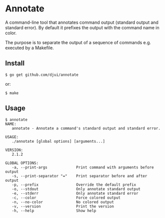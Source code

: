 # Annotate

A command-line tool that annotates command output (standard output and standard
error). By default it prefixes the output with the command name in color.

The purpose is to separate the output of a sequence of commands e.g. executed by
a Makefile.


## Install

    $ go get github.com/djui/annotate

or:

    $ make


## Usage

    $ annotate
    NAME:
       annotate - Annotate a command's standard output and standard error.

    USAGE:
       ./annotate [global options] [arguments...]

    VERSION:
       2.1.2

    GLOBAL OPTIONS:
       -a, --print-args             Print command with arguments before output
       -s, --print-separator "="    Print separator before and after output
       -p, --prefix                 Override the default prefix
       -o, --stdout                 Only annotate standard output
       -e, --stderr                 Only annotate standard error
       -c, --color                  Force colored output
       -n, --no-color               No colored output
       -v, --version                Print the version
       -h, --help                   Show help
